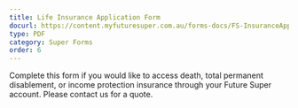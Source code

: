 ```yaml
---
title: Life Insurance Application Form
docurl: https://content.myfuturesuper.com.au/forms-docs/FS-InsuranceApplicationForm.pdf
type: PDF
category: Super Forms
order: 6
---
```


Complete this form if you would like to access death, total permanent disablement, or income protection insurance through your Future Super account. Please contact us for a quote. 
